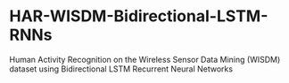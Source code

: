 # HAR-WISDM-Bidirectional-LSTM-RNNs
Human Activity Recognition on the Wireless Sensor Data Mining (WISDM) dataset using Bidirectional LSTM Recurrent Neural Networks

